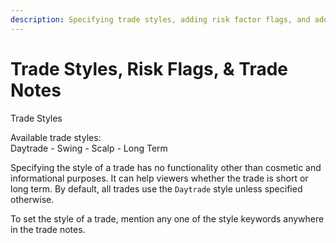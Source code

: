 ```yaml
---
description: Specifying trade styles, adding risk factor flags, and adding notes to trades.
---
```


# Trade Styles, Risk Flags, & Trade Notes

Trade Styles

Available trade styles:\
Daytrade - Swing - Scalp - Long Term

Specifying the style of a trade has no functionality other than cosmetic and informational purposes. It can help viewers whether the trade is short or long term. By default, all trades use the `Daytrade` style unless specified otherwise.&#x20;

To set the style of a trade, mention any one of the style keywords anywhere in the trade notes.
